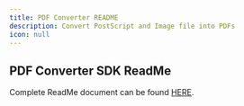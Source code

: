 ```yaml
---
title: PDF Converter README
description: Convert PostScript and Image file into PDFs
icon: null
---
```


## PDF Converter SDK ReadMe

Complete ReadMe document can be found [HERE](https://github.com/datalogics/datalogics.github.io/blob/c600730629950fc9714bcda9ce7fafc31b8eaac4/PDFConverter/ReadMe.pdf).
